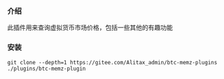 ### 介绍
 此插件用来查询虚拟货币市场价格，包括一些其他的有趣功能

### 安装

```
git clone --depth=1 https://gitee.com/Alitax_admin/btc-memz-plugins ./plugins/btc-memz-plugin
```
